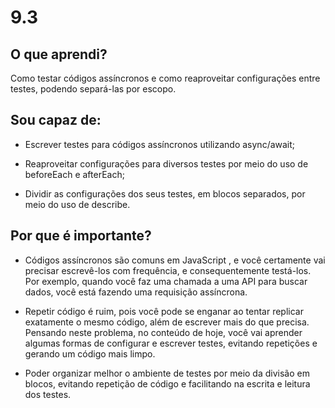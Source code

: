 # 9.3

## O que aprendi?

Como testar códigos assíncronos e como reaproveitar configurações entre testes, podendo separá-las por escopo.


## Sou capaz de:

* Escrever testes para códigos assíncronos utilizando async/await;

* Reaproveitar configurações para diversos testes por meio do uso de beforeEach e afterEach;

* Dividir as configurações dos seus testes, em blocos separados, por meio do uso de describe.


## Por que é importante?

* Códigos assíncronos são comuns em JavaScript , e você certamente vai precisar escrevê-los com frequência, e consequentemente testá-los. Por exemplo, quando você faz uma chamada a uma API para buscar dados, você está fazendo uma requisição assíncrona.

* Repetir código é ruim, pois você pode se enganar ao tentar replicar exatamente o mesmo código, além de escrever mais do que precisa. Pensando neste problema, no conteúdo de hoje, você vai aprender algumas formas de configurar e escrever testes, evitando repetições e gerando um código mais limpo.

* Poder organizar melhor o ambiente de testes por meio da divisão em blocos, evitando repetição de código e facilitando na escrita e leitura dos testes.
